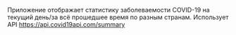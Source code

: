 Приложение отображает статистику заболеваемости COVID-19 на текущий день/за всё прошедшее время по разным странам.
Использует API https://api.covid19api.com/summary
